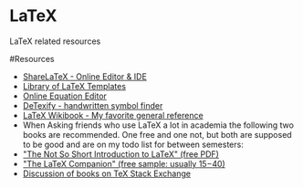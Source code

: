 # LaTeX
LaTeX related resources

#Resources
 - [ShareLaTeX - Online Editor & IDE](https://www.sharelatex.com/)
 - [Library of LaTeX Templates](http://www.latextemplates.com/)
 - [Online Equation Editor](http://www.codecogs.com/latex/eqneditor.php)
 - [DeTexify - handwritten symbol finder](http://detexify.kirelabs.org/classify.html)
 - [LaTeX Wikibook - My favorite general reference](https://en.wikibooks.org/wiki/LaTeX)
 - When Asking friends who use LaTeX a lot in academia the following two books are recommended. One free and one not, but both are supposed to be good and are on my todo list for between semesters:
  - ["The Not So Short Introduction to LaTeX" (free PDF)](http://mirrors.concertpass.com/tex-archive/info/lshort/english/lshort.pdf)
  - ["The LaTeX Companion" (free sample: usually $15-$40)](http://ptgmedia.pearsoncmg.com/images/9780201362992/samplepages/0201362996.pdf)
  - [Discussion of books on TeX Stack Exchange](https://tex.stackexchange.com/questions/11/what-are-good-learning-resources-for-a-latex-beginner)
